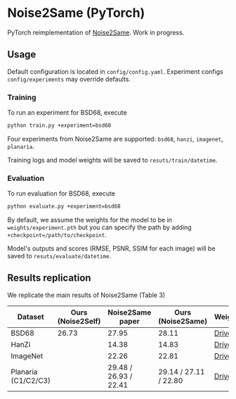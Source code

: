 # Noise2Same (PyTorch)

PyTorch reimplementation of [Noise2Same](https://github.com/divelab/Noise2Same).
Work in progress.

## Usage

Default configuration is located in `config/config.yaml`. 
Experiment configs `config/experiments` may override defaults.

### Training

To run an experiment for BSD68, execute
```bash
python train.py +experiment=bsd68
```
Four experiments from Noise2Same are supported: `bsd68`, `hanzi`, `imagenet`, `planaria`.

Training logs and model weights will be saved to `resuts/train/datetime`.

### Evaluation

To run evaluation for BSD68, execute
```bash
python evaluate.py +experiment=bsd68
```
By default, we assume the weights for the model to be in `weights/experiment.pth`
but you can specify the path by adding `+checkpoint=/path/to/checkpoint`.

Model's outputs and scores (RMSE, PSNR, SSIM for each image) will be saved to `resuts/evaluate/datetime`.


## Results replication

We replicate the main results of Noise2Same (Table 3)
[]()

| Dataset             | Ours (Noise2Self) | Noise2Same paper      | Ours (Noise2Same)  |  Weights |
|---------------------|-------------------|-----------------------|-------|----------|
| BSD68               | 26.73             | 27.95                 | 28.11 | [Drive](https://drive.google.com/file/d/1YTlHpL-C4JaRtfp8YUiXfzppX0Tgs4lC/view?usp=sharing)|
| HanZi               |                   | 14.38                 | 14.83 |[Drive](https://drive.google.com/file/d/1WHd_BUqlibrDERWwzs4ReSZu2s8Ya1Y2/view?usp=sharing)|
| ImageNet            |                   | 22.26                 | 22.81 |[Drive](https://drive.google.com/file/d/12Rxp30DmwmYBq6ZtgnPD-SMd9u1FeRER/view?usp=sharing)|
| Planaria (C1/C2/C3) |                   | 29.48 / 26.93 / 22.41 | 29.14 / 27.11 / 22.80 |[Drive](https://drive.google.com/file/d/17Yz_f8RNOu7nEztSOug_1PLQFKYYj_Mf/view?usp=sharing)|

